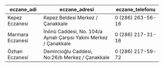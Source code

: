 | eczane_adi       | eczane_adresi                                                     | eczane_telefonu   |
|------------------|-------------------------------------------------------------------|-------------------|
| Kepez Eczanesi   | Kepez Beldesi Merkez / Çanakkale                                  | 0 (286) 263-56-16 |
| Marmara Eczanesi | İnönü Caddesi, No. 104/a Aynalı Çarşısı Yakını Merkez / Çanakkale | 0 (286) 217-31-16 |
| Özhan Eczanesi   | Demircioğlu Caddesi, No:26/b Merkez / Çanakkale                   | 0 (286) 217-59-72 |